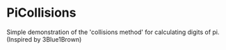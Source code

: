 # PiCollisions
Simple demonstration of the 'collisions method' for calculating digits of pi. (Inspired by 3Blue1Brown)
